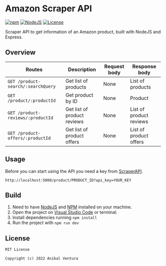 # Amazon Scraper API

[![npm](https://img.shields.io/static/v1?label=npm&message=8.5.5&color=purple)](https://www.npmjs.com/)
[![NodeJS](https://img.shields.io/static/v1?label=NodeJS&message=16.15.0&color=green)](https://nodejs.org/en/)
[![License](https://img.shields.io/static/v1?label=License&message=MIT&color=blue)](LICENSE.md)

Scraper API to get information of an Amazon product, built with NodeJS and Express.

## Overview

| Routes                             | Description                 | Request body | Response body           |
| ---------------------------------- | --------------------------- | ------------ | ----------------------- |
| `GET /product-search/:searchQuery` | Get list of products        | None         | List of products        |
| `GET /product/:productId`          | Get product by ID           | None         | Product                 |
| `GET /product-reviews/:productId`  | Get list of product reviews | None         | List of product reviews |
| `GET /product-offers/:productId`   | Get list of product offers  | None         | List of product offers  |

## Usage

Before you can start using the API you need a key from [ScraperAPI](https://www.scraperapi.com/).

`http://localhost:5000/product/PRODUCT_ID?api_key=YOUR_KEY`

## Build

1. Need to have [NodeJS](https://www.npmjs.com/) and [NPM](https://nodejs.org/en/) installed on your machine.
2. Open the project on [Visual Studio Code](https://code.visualstudio.com/) or terminal.
3. Install dependencies running `npm install`
4. Run the project with `npm run dev`

## License

```xml
MIT License

Copyright (c) 2022 Anibal Ventura
```
